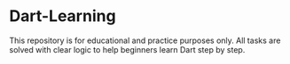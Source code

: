 # Dart-Learning
This repository is for educational and practice purposes only. All tasks are solved with clear logic to help beginners learn Dart step by step.
